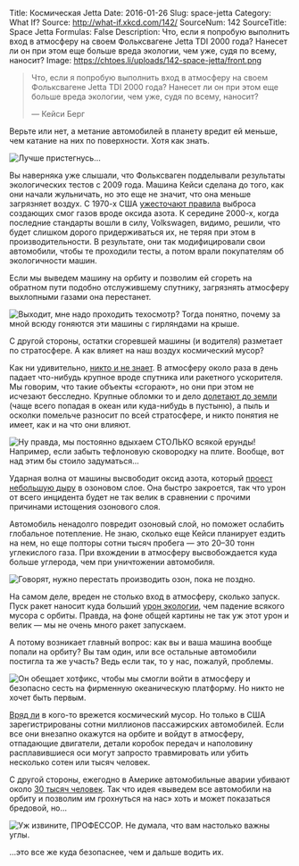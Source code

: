 Title: Космическая Jetta
Date: 2016-01-26
Slug: space-jetta
Category: What If?
Source: http://what-if.xkcd.com/142/
SourceNum: 142
SourceTitle: Space Jetta
Formulas: False
Description: Что, если я попробую выполнить вход в атмосферу на своем Фольксвагене Jetta TDI 2000 года? Нанесет ли он при этом еще больше вреда экологии, чем уже, судя по всему, наносит?
Image: https://chtoes.li/uploads/142-space-jetta/front.png

> Что, если я попробую выполнить вход в атмосферу на своем Фольксвагене Jetta TDI 2000 года? Нанесет ли он при этом еще больше вреда экологии, чем уже, судя по всему, наносит?
>
> — Кейси Берг

Верьте или нет, а метание автомобилей в планету вредит ей меньше, чем катание на них по поверхности. Хотя как знать.

![](/uploads/142-space-jetta/jetta_ru.png "Лучше пристегнусь…")

Вы наверняка уже слышали, что Фольксваген подделывали результаты экологических тестов с 2009 года. Машина Кейси сделана до того, как они начали жульничать, но это еще не значит, что она меньше загрязняет воздух. С 1970-х США [ужесточают правила][1] выброса создающих смог газов вроде оксида азота. К середине 2000-х, когда последние стандарты вошли в силу, Volkswagen, видимо, решили, что будет слишком дорого придерживаться их, не теряя при этом в производительности. В результате, они так модифицировали свои автомобили, чтобы те проходили тесты, а потом врали покупателям об экологичности машин.

Если мы выведем машину на орбиту и позволим ей сгореть на обратном пути подобно отслужившему спутнику, загрязнять атмосферу выхлопными газами она перестанет.

![](/uploads/142-space-jetta/tailpipe.png "Выходит, мне надо проходить техосмотр? Тогда понятно, почему за мной всюду гоняются эти машины с гирляндами на крыше.")

С другой стороны, остатки сгоревшей машины (и водителя) разметает по стратосфере. А как влияет на наш воздух космический мусор?

Как ни удивительно, [никто и не знает][2]. В атмосферу около раза в день падает что-нибудь крупное вроде спутника или ракетного ускорителя. Мы говорим, что такие объекты «сгорают», но они при этом не исчезают бесследно. Крупные обломки то и дело [долетают до земли][3] (чаще всего попадая в океан или куда-нибудь в пустыню), а пыль и осколки помельче разносит по всей стратосфере, и никто понятия не имеет, как и на что они влияют.

![](/uploads/142-space-jetta/problem_ru.png "Ну правда, мы постоянно вдыхаем СТОЛЬКО всякой ерунды! Например, если забыть тефлоновую сковородку на плите. Вообще, вот над этим бы стоило задуматься…")

Ударная волна от машины высвободит оксид азота, который [проест небольшую дыру][4] в озоновом слое. Она быстро закроется, так что урон от всего инцидента будет не так велик в сравнении с прочими причинами истощения озонового слоя.

Автомобиль ненадолго повредит озоновый слой, но поможет ослабить глобальное потепление. Не знаю, сколько еще Кейси планирует ездить на нем, но еще полторы сотни тысяч пробега — это 20–30 тонн углекислого газа. При вхождении в атмосферу высвобождается куда больше углерода, чем при уничтожении автомобиля.

![](/uploads/142-space-jetta/atmosphere_ru.png "Говорят, нужно перестать производить озон, пока не поздно.")

На самом деле, вреден не столько вход в атмосферу, сколько запуск. Пуск ракет наносит куда больший [урон экологии][5], чем падение всякого мусора с орбиты. Правда, на фоне общей картины не так уж этот урон и велик — мы не очень много ракет запускаем.

А потому возникает главный вопрос: как вы и ваша машина вообще попали на орбиту? Вы там один, или все остальные автомобили постигла та же участь? Ведь если так, то у нас, пожалуй, проблемы.

![](/uploads/142-space-jetta/tesla_ru.png "Он обещает хотфикс, чтобы мы смогли войти в атмосферу и безопасно сесть на фирменную океаническую платформу. Но никто не хочет быть первым.")

[Вряд ли][6] в кого-то врежется космический мусор. Но только в США зарегистрированы сотни миллионов пассажирских автомобилей. Если все они внезапно окажутся на орбите и войдут в атмосферу, отпадающие двигатели, детали коробок передач и наполовину расплавившиеся оси могут запросто травмировать или убить несколько сотен или тысяч человек.

С другой стороны, ежегодно в Америке автомобильные аварии убивают около [30 тысяч человек][7]. Так что идея «выведем все автомобили на орбиту и позволим им грохнуться на нас» хоть и может показаться бредовой, но…

![](/uploads/142-space-jetta/launch_ru.png "Уж извините, ПРОФЕССОР. Не думала, что вам настолько важны углы.")

…это все же куда безопаснее, чем и дальше водить их.

[1]: http://ustroistvo-avtomobilya.ru/sistemy-snizheniya-toksichnosti/mirovaya-praktika-regulirovaniya-toksichnosti-otrabotavshih-gazov/#i-2 "Законодательство в области токсичности отработавших газов в США и Калифорнии | Устройство автомобиля"

[2]: http://www.space.com/6720-space-littering-impact-earths-atmosphere.html "Космический мусор может повредить земной атмосфере (англ.) | Space.com"

[3]: http://ribalych.ru/2015/05/06/sluchai-padeniya-kosmicheskix-oblomkov/ "Самые примечательные случаи падения космических обломков на Землю | За городом"

[4]: http://www.globalsecurity.org/space/library/report/enviro/debrisOz.pdf "Влияние попадающего в атмосферу космического мусора на озоновый слой (англ.) | TRW Space and Electronics Group"

[5]: http://cyberleninka.ru/article/n/vozdeystvie-raketno-kosmicheskoy-tehniki-na-ozonovyy-sloy "Воздействие ракетно-космической техники на озоновый слой | Актуальные проблемы авиации и космонавтики"

[6]: https://www.nasa.gov/pdf/585584main_UARS_Status.pdf "Вхождение в атмосферу и оценка рисков для верхнеатмосферного исследовательского спутника NASA UARS (англ.) | NASA"

[7]: http://www.cdc.gov/nchs/fastats/accidental-injury.htm "Случайные или непреднамеренные повреждения (англ.) | FastStats"
